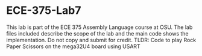 # ECE-375-Lab7
This lab is part of the ECE 375 Assembly Language course at OSU. The lab files included describe the scope of the lab and the main code shows the implementation.
Do not copy and submit for credit.
TLDR: Code to play Rock Paper Scissors on the mega32U4 board using USART

